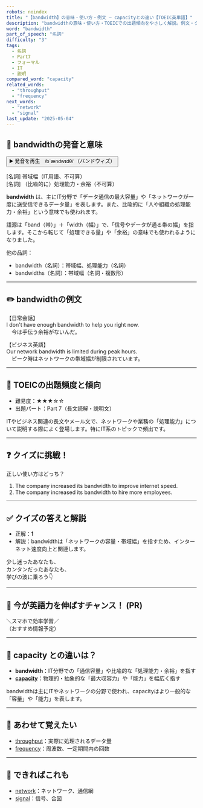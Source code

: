 ```yaml
---
robots: noindex
title: "【bandwidth】の意味・使い方・例文 ― capacityとの違い【TOEIC英単語】"
description: "bandwidthの意味・使い方・TOEICでの出題傾向をやさしく解説。例文・クイズ付きでcapacityとの違いもわかりやすく学べます。"
word: "bandwidth"
part_of_speech: "名詞"
difficulty: "3"
tags:
  - 名詞
  - Part7
  - フォーマル
  - IT
  - 説明
compared_word: "capacity"
related_words:
  - "throughput"
  - "frequency"
next_words:
  - "network"
  - "signal"
last_update: "2025-05-04"
---
```


## 🔰 bandwidthの発音と意味

<button class="play-audio" onclick="playTTS('bandwidth')">
  <span class="play-audio-main">
    ▶️ 発音を再生　/bˈændwɪdθ/
  </span>
  <span class="play-audio-sub">
    （バンドウィズ）
  </span>
</button>

[名詞] 帯域幅（IT用語、不可算）  
[名詞] （比喩的に）処理能力・余裕（不可算）

**bandwidth** は、主にIT分野で「データ通信の最大容量」や「ネットワークが一度に送受信できるデータ量」を表します。また、比喩的に「人や組織の処理能力・余裕」という意味でも使われます。

語源は「band（帯）」＋「width（幅）」で、「信号やデータが通る帯の幅」を指します。そこから転じて「処理できる量」や「余裕」の意味でも使われるようになりました。

他の品詞：  
- bandwidth（名詞）：帯域幅、処理能力（名詞）
- bandwidths（名詞）：帯域幅（名詞・複数形）

---

## ✏️ bandwidthの例文

【日常会話】  
I don't have enough bandwidth to help you right now.  
　今は手伝う余裕がないんだ。

【ビジネス英語】  
Our network bandwidth is limited during peak hours.  
　ピーク時はネットワークの帯域幅が制限されています。

---

## 🎯 TOEICの出題頻度と傾向

- 難易度：★★★☆☆
- 出題パート：Part 7（長文読解・説明文）

ITやビジネス関連の長文やメール文で、ネットワークや業務の「処理能力」について説明する際によく登場します。特にIT系のトピックで頻出です。

---

## ❓ クイズに挑戦！

正しい使い方はどっち？

1. The company increased its bandwidth to improve internet speed.  
2. The company increased its bandwidth to hire more employees.

---

## ✅ クイズの答えと解説

- 正解：**1**
- 解説：bandwidthは「ネットワークの容量・帯域幅」を指すため、インターネット速度向上と関連します。

少し迷ったあなたも、  
カンタンだったあなたも、  
学びの波に乗ろう👇️

---

## 🚀 今が英語力を伸ばすチャンス！ (PR)

<div class="info-center">
＼スマホで効率学習／<br>  
（おすすめ情報予定）
</div>

---

## 🤔  capacity との違いは？

- **bandwidth**：IT分野での「通信容量」や比喩的な「処理能力・余裕」を指す
- **[capacity](/word/capacity/)**：物理的・抽象的な「最大収容力」や「能力」を幅広く指す

bandwidthは主にITやネットワークの分野で使われ、capacityはより一般的な「容量」や「能力」を表します。

---

## 🧩 あわせて覚えたい

- [throughput](/word/throughput/)：実際に処理されるデータ量
- [frequency](/word/frequency/)：周波数、一定期間内の回数

---

## 📖 できればこれも

- [network](/word/network/)：ネットワーク、通信網
- [signal](/word/signal/)：信号、合図

<!-- cvid: aid01_bid05 -->
